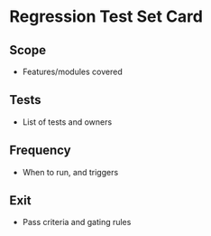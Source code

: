 # Regression Test Set Card

## Scope
- Features/modules covered

## Tests
- List of tests and owners

## Frequency
- When to run, and triggers

## Exit
- Pass criteria and gating rules

